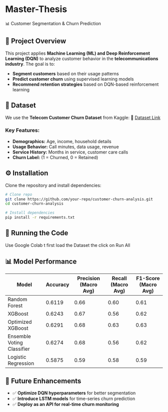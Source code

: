 # Master-Thesis

 📊 Customer Segmentation & Churn Prediction

## 📌 Project Overview
This project applies **Machine Learning (ML) and Deep Reinforcement Learning (DQN)** to analyze customer behavior in the **telecommunications industry**. The goal is to:
- **Segment customers** based on their usage patterns
- **Predict customer churn** using supervised learning models
- **Recommend retention strategies** based on DQN-based reinforcement learning

## 📂 Dataset
We use the **Telecom Customer Churn Dataset** from Kaggle:
🔗 [Dataset Link](https://www.kaggle.com/datasets/abhinav89/telecom-customer)

### **Key Features:**
- **Demographics:** Age, income, household details
- **Usage Behavior:** Call minutes, data usage, revenue
- **Service History:** Months in service, customer care calls
- **Churn Label:** (1 = Churned, 0 = Retained)

## ⚙️ Installation
Clone the repository and install dependencies:
```bash
# Clone repo
git clone https://github.com/your-repo/customer-churn-analysis.git
cd customer-churn-analysis

# Install dependencies
pip install -r requirements.txt
```

## 🚀 Running the Code
Use Google Colab  t first load the  Dataset the  click on Run All

## 📊 Model Performance
| Model                     | Accuracy | Precision (Macro Avg) | Recall (Macro Avg) | F1-Score (Macro Avg) |
|---------------------------|----------|------------------------|---------------------|-----------------------|
| Random Forest             | 0.6119   | 0.66                   | 0.60                | 0.61                  |
| XGBoost                   | 0.6243   | 0.67                   | 0.56                | 0.62                  |
| Optimized XGBoost         | 0.6291   | 0.68                   | 0.63                | 0.63                  |
| Ensemble Voting Classifier| 0.6274   | 0.68                   | 0.56                | 0.62                  |
| Logistic Regression       | 0.5875   | 0.59                   | 0.58                | 0.59                  |


## 📌 Future Enhancements
- ✅ **Optimize DQN hyperparameters** for better segmentation
- ✅ **Introduce LSTM models** for time-series churn prediction
- ✅ **Deploy as an API for real-time churn monitoring**
